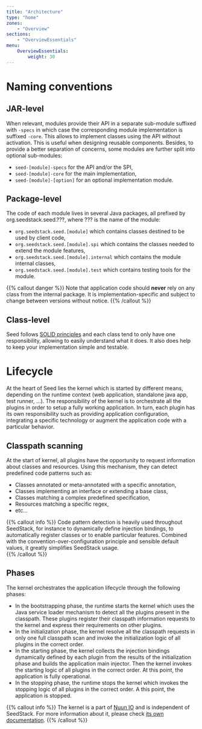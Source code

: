 ```yaml
---
title: "Architecture"
type: "home"
zones:
    - "Overview"
sections:
    - "OverviewEssentials"
menu:
    OverviewEssentials:
        weight: 30
---
```


# Naming conventions

## JAR-level

When relevant, modules provide their API in a separate sub-module suffixed with `-specs` in which case the corresponding
module implementation is suffixed `-core`. This allows to implement classes using the API without activation. This is 
useful when designing reusable components. Besides, to provide a better separation of concerns, some modules are further
split into optional sub-modules:

* `seed-[module]-specs` for the API and/or the SPI,
* `seed-[module]-core` for the main implementation,
* `seed-[module]-[option]` for an optional implementation module.

## Package-level

The code of each module lives in several Java packages, all prefixed by org.seedstack.seed.???, where ??? is the name 
of the module:

* `org.seedstack.seed.[module]` which contains classes destined to be used by client code,
* `org.seedstack.seed.[module].spi` which contains the classes needed to extend the module features,
* `org.seedstack.seed.[module].internal` which contains the module internal classes,
* `org.seedstack.seed.[module].test` which contains testing tools for the module.

{{% callout danger %}}
Note that application code should **never** rely on any class from the internal package. It is implementation-specific
and subject to change between versions without notice.
{{% /callout %}}

## Class-level

Seed follows [SOLID principles](https://en.wikipedia.org/wiki/SOLID_\(object-oriented_design\)) and each class tend to only
have one responsibility, allowing to easily understand what it does. It also does help to keep your implementation simple
and testable.

# Lifecycle

At the heart of Seed lies the kernel which is started by different means, depending on the runtime context (web 
application, standalone java app, test runner, ...). The responsibility of the kernel is to orchestrate all the plugins 
in order to setup a fully working application. In turn, each plugin has its own responsibility such as providing 
application configuration, integrating a specific technology or augment the application code with a particular behavior.

## Classpath scanning

At the start of kernel, all plugins have the opportunity to request information about classes and resources. Using this
mechanism, they can detect predefined code patterns such as:
 
* Classes annotated or meta-annotated with a specific annotation,
* Classes implementing an interface or extending a base class,
* Classes matching a complex predefined specification, 
* Resources matching a specific regex,
* etc...

{{% callout info %}}
Code pattern detection is heavily used throughout SeedStack, for instance to dynamically define injection bindings, to 
automatically register classes or to enable particular features. Combined with the convention-over-configuration principle
and sensible default values, it greatly simplifies SeedStack usage.    
{{% /callout %}}

## Phases

The kernel orchestrates the application lifecycle through the following phases:

* In the bootstrapping phase, the runtime starts the kernel which uses the Java service loader mechanism to detect all 
the plugins present in the classpath. These plugins register their classpath information requests to the kernel and express 
their requirements on other plugins.
* In the initialization phase, the kernel resolve all the classpath requests in only one full classpath scan and invoke 
the initialization logic of all plugins in the correct order.
* In the starting phase, the kernel collects the injection bindings dynamically defined by each plugin from the results of the 
initialization phase and builds the application main injector. Then the kernel invokes the starting logic of all plugins 
in the correct order. At this point, the application is fully operational.
* In the stopping phase, the runtime stops the kernel which invokes the stopping logic of all plugins in the correct 
order. A this point, the application is stopped.

{{% callout info %}}
The kernel is a part of [Nuun IO](https://github.com/nuun-io) and is independent of SeedStack. For more information
about it, please check [its own documentation](https://github.com/nuun-io/kernel/wiki).
{{% /callout %}}
